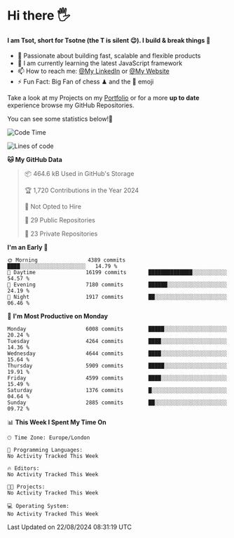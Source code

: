 # Hi there :raised_hand_with_fingers_splayed:
#### I am Tsot, short for Tsotne (the T is silent :wink:). I build & break things :space_invader:
- :telescope: Passionate about building fast, scalable and flexible products
- :seedling: I am currently learning the latest JavaScript framework 
- :mailbox: How to reach me: [@My LinkedIn](https://www.linkedin.com/in/tsotne-gvadzabia/) or [@My Website](https://tsotne.co.uk/contact)
- :zap: Fun Fact: Big Fan of chess ♟ and the 👾 emoji

Take a look at my Projects on my [Portfolio](https://tsotne.co.uk/) or for a more **up to date** experience browse my GitHub Repositories.

You can see some statistics below!:space_invader:
<!--START_SECTION:waka-->
![Code Time](http://img.shields.io/badge/Code%20Time-761%20hrs%202%20mins-blue)

![Lines of code](https://img.shields.io/badge/From%20Hello%20World%20I%27ve%20Written-11.4%20million%20lines%20of%20code-blue)

**🐱 My GitHub Data** 

> 📦 464.6 kB Used in GitHub's Storage 
 > 
> 🏆 1,720 Contributions in the Year 2024
 > 
> 🚫 Not Opted to Hire
 > 
> 📜 29 Public Repositories 
 > 
> 🔑 23 Private Repositories 
 > 
**I'm an Early 🐤** 

```text
🌞 Morning                4389 commits        ████░░░░░░░░░░░░░░░░░░░░░   14.79 % 
🌆 Daytime                16199 commits       ██████████████░░░░░░░░░░░   54.57 % 
🌃 Evening                7180 commits        ██████░░░░░░░░░░░░░░░░░░░   24.19 % 
🌙 Night                  1917 commits        ██░░░░░░░░░░░░░░░░░░░░░░░   06.46 % 
```
📅 **I'm Most Productive on Monday** 

```text
Monday                   6008 commits        █████░░░░░░░░░░░░░░░░░░░░   20.24 % 
Tuesday                  4264 commits        ████░░░░░░░░░░░░░░░░░░░░░   14.36 % 
Wednesday                4644 commits        ████░░░░░░░░░░░░░░░░░░░░░   15.64 % 
Thursday                 5909 commits        █████░░░░░░░░░░░░░░░░░░░░   19.91 % 
Friday                   4599 commits        ████░░░░░░░░░░░░░░░░░░░░░   15.49 % 
Saturday                 1376 commits        █░░░░░░░░░░░░░░░░░░░░░░░░   04.64 % 
Sunday                   2885 commits        ██░░░░░░░░░░░░░░░░░░░░░░░   09.72 % 
```


📊 **This Week I Spent My Time On** 

```text
🕑︎ Time Zone: Europe/London

💬 Programming Languages: 
No Activity Tracked This Week

🔥 Editors: 
No Activity Tracked This Week

🐱‍💻 Projects: 
No Activity Tracked This Week

💻 Operating System: 
No Activity Tracked This Week
```


 Last Updated on 22/08/2024 08:31:19 UTC
<!--END_SECTION:waka-->
